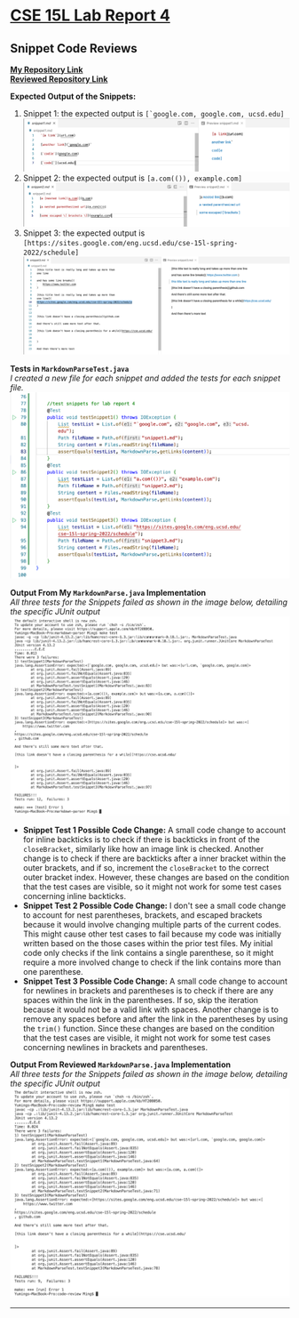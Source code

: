 # [CSE 15L Lab Report 4](https://yuming73.github.io/cse15l-lab-reports/lab-report-4-week-8.html)    
## Snippet Code Reviews    

**[My Repository Link](https://github.com/yuming73/markdown-parser.git)**   
**[Reviewed Repository Link](https://github.com/Sking56/markdown-parser.git)**   

**Expected Output of the Snippets:**    
1. Snippet 1: the expected output is ``[`google.com, google.com, ucsd.edu]``   
![expected output1](lab7-screenshot4.png)   
2. Snippet 2: the expected output is `[a.com(()), example.com]`   
![expected output2](lab7-screenshot5.png)   
3. Snippet 3: the expected output is `[https://sites.google.com/eng.ucsd.edu/cse-15l-spring-2022/schedule]`   
![expected output3](lab7-screenshot6.png)   

**Tests in `MarkdownParseTest.java`**   
*I created a new file for each snippet and added the tests for each snippet file.*   
![snippet tests](lab7-screenshot2.png)   
    
**Output From My `MarkdownParse.java` Implementation**     
*All three tests for the Snippets failed as shown in the image below, detailing the specific JUnit output*   
![my output](lab7-screenshot1.png)   
* **Snippet Test 1 Possible Code Change:** A small code change to account for inline backticks is to check if there is backticks in front of the `closeBracket`, similarly like how an image link is checked. Another change is to check if there are backticks after a inner bracket within the outer brackets, and if so, increment the `closeBracket` to the correct outer bracket index. However, these changes are based on the condition that the test cases are visible, so it might not work for some test cases concerning inline backticks.    
* **Snippet Test 2 Possible Code Change:** I don't see a small code change to account for nest parentheses, brackets, and escaped brackets because it would involve changing multiple parts of the current codes. This might cause other test cases to fail because my code was initially written based on the those cases within the prior test files. My initial code only checks if the link contains a single parenthese, so it might require a more involved change to check if the link contains more than one parenthese.    
* **Snippet Test 3 Possible Code Change:** A small code change to account for newlines in brackets and parentheses is to check if there are any spaces within the link in the parentheses. If so, skip the iteration because it would not be a valid link with spaces. Another change is to remove any spaces before and after the link in the parentheses by using the `trim()` function. Since these changes are based on the condition that the test cases are visible, it might not work for some test cases concerning newlines in brackets and parentheses.     

**Output From Reviewed `MarkdownParse.java` Implementation**   
*All three tests for the Snippets failed as shown in the image below, detailing the specific JUnit output*   
![reviewed output](lab7-screenshot3.png)   

---    